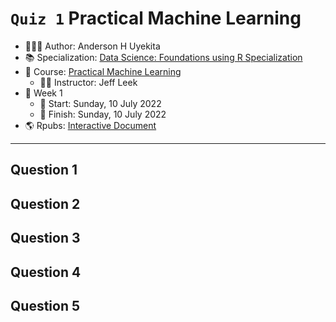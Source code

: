 `Quiz 1` Practical Machine Learning
================

-   👨🏻‍💻 Author: Anderson H Uyekita
-   📚 Specialization: <a
    href="https://www.coursera.org/specializations/data-science-foundations-r"
    target="_blank" rel="noopener">Data Science: Foundations using R
    Specialization</a>
-   📖 Course:
    <a href="https://www.coursera.org/learn/practical-machine-learning"
    target="_blank" rel="noopener">Practical Machine Learning</a>
    -   🧑‍🏫 Instructor: Jeff Leek
-   📆 Week 1
    -   🚦 Start: Sunday, 10 July 2022
    -   🏁 Finish: Sunday, 10 July 2022
-   🌎 Rpubs: [Interactive
    Document](https://rpubs.com/AndersonUyekita/quiz-1_practical-machine-learning)

------------------------------------------------------------------------

## Question 1

## Question 2

## Question 3

## Question 4

## Question 5
